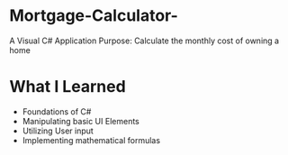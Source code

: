 # Mortgage-Calculator-
A Visual C# Application
Purpose: Calculate the monthly cost of owning a home

# What I Learned
  * Foundations of C#
  * Manipulating basic UI Elements
  * Utilizing User input
  * Implementing mathematical formulas
